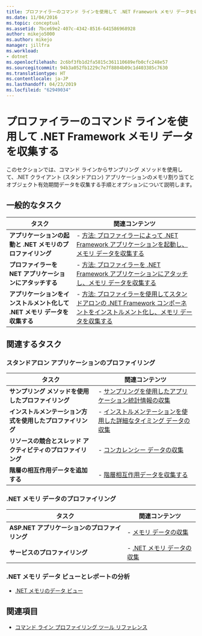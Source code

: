```yaml
---
title: プロファイラーのコマンド ラインを使用して .NET Framework メモリ データを収集する | Microsoft Docs
ms.date: 11/04/2016
ms.topic: conceptual
ms.assetid: 7bce69e2-407c-4342-8516-641586968928
author: mikejo5000
ms.author: mikejo
manager: jillfra
ms.workload:
- dotnet
ms.openlocfilehash: 2c6bf3fb1d2fa5815c361110689efb0cfc248e57
ms.sourcegitcommit: 94b3a052fb1229c7e7f8804b09c1d403385c7630
ms.translationtype: HT
ms.contentlocale: ja-JP
ms.lasthandoff: 04/23/2019
ms.locfileid: "62949034"
---
```

# <a name="collect-net-framework-memory-data-by-using-the-profiler-command-line"></a>プロファイラーのコマンド ラインを使用して .NET Framework メモリ データを収集する

このセクションでは、コマンド ラインからサンプリング メソッドを使用して、.NET クライアント (スタンドアロン) アプリケーションのメモリ割り当てとオブジェクト有効期間データを収集する手順とオプションについて説明します。

## <a name="common-tasks"></a>一般的なタスク

|タスク|関連コンテンツ|
|----------|---------------------|
|**アプリケーションの起動と .NET メモリのプロファイリング**|-   [方法: プロファイラーによって .NET Framework アプリケーションを起動し、メモリ データを収集する](../profiling/how-to-launch-a-stand-alone-dotnet-framework-app-to-collect-memory-data.md)|
|**プロファイラーを NET アプリケーションにアタッチする**|-   [方法: プロファイラーを .NET Framework アプリケーションにアタッチし、メモリ データを収集する](../profiling/how-to-attach-the-profiler-to-a-dotnet-framework-app-to-collect-memory-data.md)|
|**アプリケーションをインストルメント化して .NET メモリ データを収集する**|-   [方法: プロファイラーを使用してスタンドアロンの .NET Framework コンポーネントをインストルメント化し、メモリ データを収集する](../profiling/how-to-instrument-a-dotnet-framework-component-and-collect-memory-data.md)|

## <a name="related-tasks"></a>関連するタスク

### <a name="profile-stand-alone-applications"></a>スタンドアロン アプリケーションのプロファイリング

|タスク|関連コンテンツ|
|----------|---------------------|
|**サンプリング メソッドを使用したプロファイリング**|-   [サンプリングを使用したアプリケーション統計情報の収集](../profiling/collecting-application-statistics-for-stand-alone-applications.md)|
|**インストルメンテーション方式を使用したプロファイリング**|-   [インストルメンテーションを使用した詳細なタイミング データの収集](../profiling/collecting-detailed-timing-data-for-a-stand-alone-application.md)|
|**リソースの競合とスレッド アクティビティのプロファイリング**|-   [コンカレンシー データの収集](../profiling/collecting-concurrency-data-for-stand-alone-applications.md)|
|**階層の相互作用データを追加する**|-   [階層相互作用データを収集する](../profiling/adding-tier-interaction-data-from-the-command-line.md)|

### <a name="profile-net-memory-data"></a>.NET メモリ データのプロファイリング

|タスク|関連コンテンツ|
|----------|---------------------|
|**ASP.NET アプリケーションのプロファイリング**|-   [メモリ データの収集](../profiling/collecting-memory-data-from-an-aspnet-web-application.md)|
|**サービスのプロファイリング**|-   [.NET メモリ データの収集](../profiling/collecting-memory-data-from-dotnet-framework-services-by-using-the-profiler-command-line.md)|

### <a name="analyze-net-memory-data-views-and-reports"></a>.NET メモリ データ ビューとレポートの分析
- [.NET メモリのデータ ビュー](../profiling/dotnet-memory-data-views.md)

## <a name="reference"></a>関連項目
- [コマンド ライン プロファイリング ツール リファレンス](../profiling/command-line-profiling-tools-reference.md)